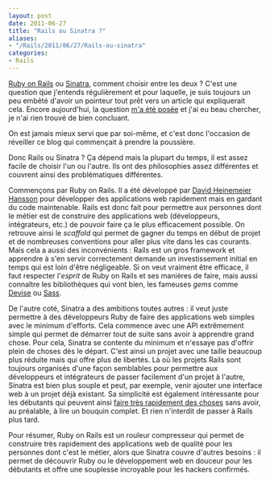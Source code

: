 ```yaml
---
layout: post
date: 2011-06-27
title: "Rails ou Sinatra ?"
aliases:
- "/Rails/2011/06/27/Rails-ou-sinatra"
categories:
- Rails
---
```

[Ruby on Rails](http://rubyonrails.org/) ou
[Sinatra](http://www.sinatrarb.com/), comment choisir entre les deux ? C'est
une question que j'entends régulièrement et pour laquelle, je suis toujours un
peu embêté d'avoir un pointeur tout prêt vers un article qui expliquerait
cela. Encore aujourd'hui, la question [m'a été
posée](https://twitter.com/#!/delaBruyne/status/85433554179342336) et j'ai eu
beau chercher, je n'ai rien trouvé de bien concluant.

On est jamais mieux servi que par soi-même, et c'est donc l'occasion de
réveiller ce blog qui commençait à prendre la poussière.

Donc Rails ou Sinatra ? Ça dépend mais la plupart du temps, il est assez
facile de choisir l'un ou l'autre. Ils ont des philosophies assez différentes
et couvrent ainsi des problématiques différentes.

Commençons par Ruby on Rails. Il a été développé par [David Heinemeier
Hansson](http://en.wikipedia.org/wiki/David_Heinemeier_Hansson) pour
développer des applications web rapidement mais en gardant du code
maintenable. Rails est donc fait pour permettre aux personnes dont le métier
est de construire des applications web (développeurs, intégrateurs, etc.) de
pouvoir faire ça le plus efficacement possible. On retrouve ainsi le
_scaffold_ qui permet de gagner du temps en début de projet et de nombreuses
conventions pour aller plus vite dans les cas courants. Mais cela a aussi des
inconvénients : Rails est un gros framework et apprendre à s'en servir
correctement demande un investissement initial en temps qui est loin d'être
négligeable. Si on veut vraiment être efficace, il faut respecter l'_esprit_
de Ruby on Rails et ses manières de faire, mais aussi connaître les
bibliothèques qui vont bien, les fameuses _gems_ comme
[Devise](https://github.com/plataformatec/devise) ou
[Sass](http://sass-lang.com/).

De l'autre coté, Sinatra a des ambitions toutes autres : il veut juste
permettre à des développeurs Ruby de faire des applications web simples avec
le minimum d'efforts. Cela commence avec une API extrêmement simple qui permet
de démarrer tout de suite sans avoir à apprendre grand chose. Pour cela,
Sinatra se contente du minimum et n'essaye pas d'offrir plein de choses dès le
départ. C'est ainsi un projet avec une taille beaucoup plus réduite mais qui
offre plus de libertés. Là où les projets Rails sont toujours organisés d'une
façon semblables pour permettre aux développeurs et intégrateurs de passer
facilement d'un projet à l'autre, Sinatra est bien plus souple et peut, par
exemple, venir ajouter une interface web à un projet déjà existant. Sa
simplicité est également intéressante pour les débutants qui peuvent ainsi
[faire très rapidement des choses](http://www.sinatrarb.com/intro-fr.html)
sans avoir, au préalable, à lire un bouquin complet. Et rien n'interdit de
passer à Rails plus tard.

Pour résumer, Ruby on Rails est un rouleur compresseur qui permet de
construire très rapidement des applications web de qualité pour les personnes
dont c'est le métier, alors que Sinatra couvre d'autres besoins : il permet de
découvrir Ruby ou le développement web en douceur pour les débutants et offre
une souplesse incroyable pour les hackers confirmés.

